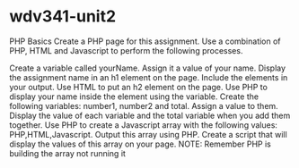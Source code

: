 # wdv341-unit2
PHP Basics
Create a PHP page for this assignment. Use a combination of PHP, HTML and Javascript to perform the following processes.

Create a variable called yourName.  Assign it a value of your name.
Display the assignment name in an h1 element on the page. Include the elements in your output. 
Use HTML to put an h2 element on the page. Use PHP to display your name inside the element using the variable.
Create the following variables:  number1, number2 and total.  Assign a value to them.  
Display the value of each variable and the total variable when you add them together. 
Use PHP to create a Javascript array with the following values: PHP,HTML,Javascript.  Output this array using PHP.  Create a script that will display the values of this array on your page.  NOTE:  Remember PHP is building the array not running it
